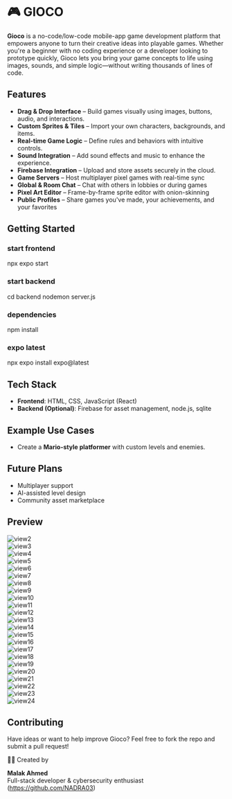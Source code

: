 
# 🎮 GIOCO

**Gioco** is a no-code/low-code mobile-app game development platform that empowers anyone to turn their creative ideas into playable games. Whether you're a beginner with no coding experience or a developer looking to prototype quickly, Gioco lets you bring your game concepts to life using images, sounds, and simple logic—without writing thousands of lines of code.

## Features

- **Drag & Drop Interface** – Build games visually using images, buttons, audio, and interactions.
- **Custom Sprites & Tiles** – Import your own characters, backgrounds, and items.
- **Real-time Game Logic** – Define rules and behaviors with intuitive controls.
- **Sound Integration** – Add sound effects and music to enhance the experience.
- **Firebase Integration** – Upload and store assets securely in the cloud.
- **Game Servers** – Host multiplayer pixel games with real-time sync
- **Global & Room Chat** – Chat with others in lobbies or during games
- **Pixel Art Editor** – Frame-by-frame sprite editor with onion-skinning
- **Public Profiles** – Share games you've made, your achievements, and your favorites

## Getting Started

### start frontend
npx expo start

### start backend
cd backend
nodemon server.js

### dependencies
npm install

### expo latest 
npx expo install expo@latest

## Tech Stack

- **Frontend**: HTML, CSS, JavaScript (React)
- **Backend (Optional)**: Firebase for asset management, node.js, sqlite

## Example Use Cases

- Create a **Mario-style platformer** with custom levels and enemies.

## Future Plans

- Multiplayer support  
- AI-assisted level design  
- Community asset marketplace  

## Preview

![view2](./readme/Picture2.jpg)  
![view3](./readme/Picture3.jpg)  
![view4](./readme/Picture4.jpg)  
![view5](./readme/Picture5.jpg)  
![view6](./readme/Picture6.jpg)  
![view7](./readme/Picture7.jpg)  
![view8](./readme/Picture8.jpg)  
![view9](./readme/Picture9.jpg)  
![view10](./readme/Picture10.jpg)  
![view11](./readme/Picture11.jpg)  
![view12](./readme/Picture12.jpg)  
![view13](./readme/Picture13.jpg)  
![view14](./readme/Picture14.jpg)  
![view15](./readme/Picture15.jpg)  
![view16](./readme/Picture16.jpg)  
![view17](./readme/Picture17.jpg)  
![view18](./readme/Picture18.jpg)  
![view19](./readme/Picture19.jpg)  
![view20](./readme/Picture20.jpg)  
![view21](./readme/Picture21.jpg)  
![view22](./readme/Picture22.jpg)  
![view23](./readme/Picture23.jpg)  
![view24](./readme/Picture24.jpg)

## Contributing

Have ideas or want to help improve Gioco? Feel free to fork the repo and submit a pull request!

🧑‍💻 Created by 

**Malak Ahmed**  
Full-stack developer & cybersecurity enthusiast
(https://github.com/NADRA03)
